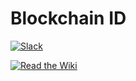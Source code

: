 # Blockchain ID

[![Slack](http://slack.blockstack.org/badge.svg)](http://slack.blockstack.org/)

[![Read the Wiki](/images/read-the-wiki.png)](https://github.com/blockstack/blockchain-id/wiki)
